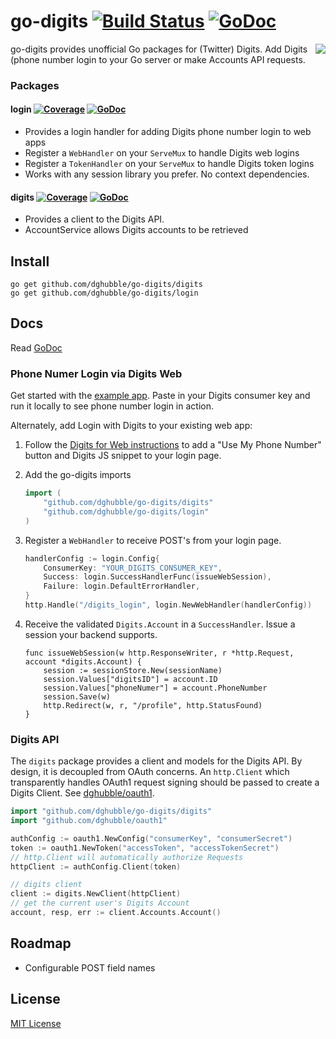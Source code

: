 
# go-digits [![Build Status](https://travis-ci.org/dghubble/go-digits.png)](https://travis-ci.org/dghubble/go-digits) [![GoDoc](http://godoc.org/github.com/dghubble/go-digits?status.png)](http://godoc.org/github.com/dghubble/go-digits)
<img align="right" src="http://storage.googleapis.com/dghubble/digits-gopher.png">

go-digits provides unofficial Go packages for (Twitter) Digits. Add Digits (phone number login to your Go server or make Accounts API requests.

### Packages

#### login [![Coverage](http://gocover.io/_badge/github.com/dghubble/go-digits/login)](http://gocover.io/github.com/dghubble/go-digits/login) [![GoDoc](http://godoc.org/github.com/dghubble/go-digits/login?status.png)](http://godoc.org/github.com/dghubble/go-digits/login)

* Provides a login handler for adding Digits phone number login to web apps
* Register a `WebHandler` on your `ServeMux` to handle Digits web logins
* Register a `TokenHandler` on your `ServeMux` to handle Digits token logins
* Works with any session library you prefer. No context dependencies.

#### digits [![Coverage](http://gocover.io/_badge/github.com/dghubble/go-digits/digits)](http://gocover.io/github.com/dghubble/go-digits/digits) [![GoDoc](http://godoc.org/github.com/dghubble/go-digits/digits?status.png)](http://godoc.org/github.com/dghubble/go-digits/digits)

* Provides a client to the Digits API.
* AccountService allows Digits accounts to be retrieved

## Install

    go get github.com/dghubble/go-digits/digits
    go get github.com/dghubble/go-digits/login

## Docs

Read [GoDoc](https://godoc.org/github.com/dghubble/go-digits)

### Phone Numer Login via Digits Web

Get started with the [example app](examples/login). Paste in your Digits consumer key and run it locally to see phone number login in action.

Alternately, add Login with Digits to your existing web app:

1. Follow the [Digits for Web instructions](https://dev.twitter.com/twitter-kit/web/digits) to add a "Use My Phone Number" button and Digits JS snippet to your login page.
2. Add the go-digits imports
    
    ```go
    import (
        "github.com/dghubble/go-digits/digits"
        "github.com/dghubble/go-digits/login"
    )
    ```

3. Register a `WebHandler` to receive POST's from your login page.

    ```go
    handlerConfig := login.Config{
        ConsumerKey: "YOUR_DIGITS_CONSUMER_KEY",
        Success: login.SuccessHandlerFunc(issueWebSession),
        Failure: login.DefaultErrorHandler,
    }
    http.Handle("/digits_login", login.NewWebHandler(handlerConfig))
    ```

4. Receive the validated `Digits.Account` in a `SuccessHandler`. Issue a session your backend supports.

    ```
    func issueWebSession(w http.ResponseWriter, r *http.Request, account *digits.Account) {
        session := sessionStore.New(sessionName)
        session.Values["digitsID"] = account.ID
        session.Values["phoneNumer"] = account.PhoneNumber
        session.Save(w)
        http.Redirect(w, r, "/profile", http.StatusFound)
    }
    ```

### Digits API

The `digits` package provides a client and models for the Digits API. By design, it is decoupled from OAuth concerns. An `http.Client` which transparently handles OAuth1 request signing should be passed to create a Digits Client. See [dghubble/oauth1](https://github.com/dghubble/oauth1).

```go
import "github.com/dghubble/go-digits/digits"
import "github.com/dghubble/oauth1"

authConfig := oauth1.NewConfig("consumerKey", "consumerSecret")
token := oauth1.NewToken("accessToken", "accessTokenSecret")
// http.Client will automatically authorize Requests
httpClient := authConfig.Client(token)

// digits client
client := digits.NewClient(httpClient)
// get the current user's Digits Account
account, resp, err := client.Accounts.Account()
```

## Roadmap

* Configurable POST field names

## License

[MIT License](LICENSE)


